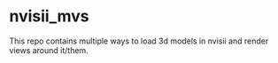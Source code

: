 # nvisii_mvs
This repo contains multiple ways to load 3d models in nvisii and render views around it/them.
